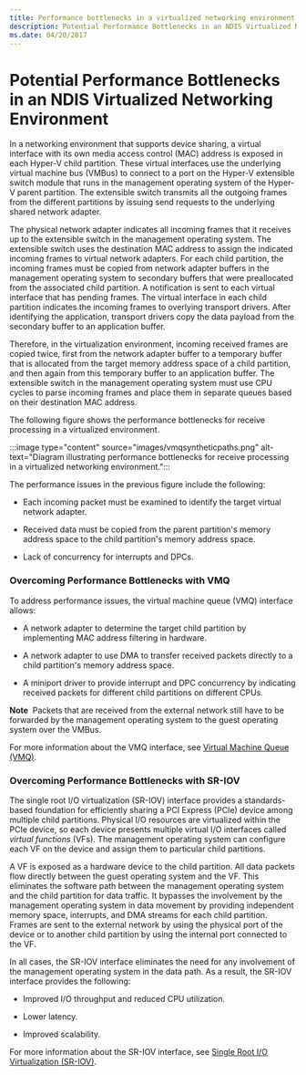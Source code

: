 ```yaml
---
title: Performance bottlenecks in a virtualized networking environment
description: Potential Performance Bottlenecks in an NDIS Virtualized Networking Environment
ms.date: 04/20/2017
---
```


# Potential Performance Bottlenecks in an NDIS Virtualized Networking Environment





In a networking environment that supports device sharing, a virtual interface with its own media access control (MAC) address is exposed in each Hyper-V child partition. These virtual interfaces use the underlying virtual machine bus (VMBus) to connect to a port on the Hyper-V extensible switch module that runs in the management operating system of the Hyper-V parent partition. The extensible switch transmits all the outgoing frames from the different partitions by issuing send requests to the underlying shared network adapter.

The physical network adapter indicates all incoming frames that it receives up to the extensible switch in the management operating system. The extensible switch uses the destination MAC address to assign the indicated incoming frames to virtual network adapters. For each child partition, the incoming frames must be copied from network adapter buffers in the management operating system to secondary buffers that were preallocated from the associated child partition. A notification is sent to each virtual interface that has pending frames. The virtual interface in each child partition indicates the incoming frames to overlying transport drivers. After identifying the application, transport drivers copy the data payload from the secondary buffer to an application buffer.

Therefore, in the virtualization environment, incoming received frames are copied twice, first from the network adapter buffer to a temporary buffer that is allocated from the target memory address space of a child partition, and then again from this temporary buffer to an application buffer. The extensible switch in the management operating system must use CPU cycles to parse incoming frames and place them in separate queues based on their destination MAC address.

The following figure shows the performance bottlenecks for receive processing in a virtualized environment.

:::image type="content" source="images/vmqsyntheticpaths.png" alt-text="Diagram illustrating performance bottlenecks for receive processing in a virtualized networking environment.":::

The performance issues in the previous figure include the following:

-   Each incoming packet must be examined to identify the target virtual network adapter.

-   Received data must be copied from the parent partition's memory address space to the child partition's memory address space.

-   Lack of concurrency for interrupts and DPCs.

### Overcoming Performance Bottlenecks with VMQ

To address performance issues, the virtual machine queue (VMQ) interface allows:

-   A network adapter to determine the target child partition by implementing MAC address filtering in hardware.

-   A network adapter to use DMA to transfer received packets directly to a child partition's memory address space.

-   A miniport driver to provide interrupt and DPC concurrency by indicating received packets for different child partitions on different CPUs.

**Note**  Packets that are received from the external network still have to be forwarded by the management operating system to the guest operating system over the VMBus.

 

For more information about the VMQ interface, see [Virtual Machine Queue (VMQ)](virtual-machine-queue-architecture.md).

### Overcoming Performance Bottlenecks with SR-IOV

The single root I/O virtualization (SR-IOV) interface provides a standards-based foundation for efficiently sharing a PCI Express (PCIe) device among multiple child partitions. Physical I/O resources are virtualized within the PCIe device, so each device presents multiple virtual I/O interfaces called *virtual functions* (VFs). The management operating system can configure each VF on the device and assign them to particular child partitions.

A VF is exposed as a hardware device to the child partition. All data packets flow directly between the guest operating system and the VF. This eliminates the software path between the management operating system and the child partition for data traffic. It bypasses the involvement by the management operating system in data movement by providing independent memory space, interrupts, and DMA streams for each child partition. Frames are sent to the external network by using the physical port of the device or to another child partition by using the internal port connected to the VF.

In all cases, the SR-IOV interface eliminates the need for any involvement of the management operating system in the data path. As a result, the SR-IOV interface provides the following:

-   Improved I/O throughput and reduced CPU utilization.

-   Lower latency.

-   Improved scalability.

For more information about the SR-IOV interface, see [Single Root I/O Virtualization (SR-IOV)](single-root-i-o-virtualization--sr-iov-.md).

 

 





